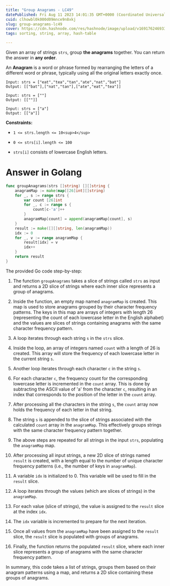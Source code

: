 ```yaml
---
title: "Group Anagrams - LC49"
datePublished: Fri Aug 11 2023 14:01:35 GMT+0000 (Coordinated Universal Time)
cuid: clhowbl0k000d09mnce9n8xkj
slug: group-anagrams-lc49
cover: https://cdn.hashnode.com/res/hashnode/image/upload/v1691762469331/e6ed6271-744c-4224-a7bc-79e5a131404d.jpeg
tags: sorting, string, array, hash-table

---
```


Given an array of strings `strs`, group **the anagrams** together. You can return the answer in **any order**.

An **Anagram** is a word or phrase formed by rearranging the letters of a different word or phrase, typically using all the original letters exactly once.

```plaintext
Input: strs = ["eat","tea","tan","ate","nat","bat"]
Output: [["bat"],["nat","tan"],["ate","eat","tea"]]
```

```plaintext
Input: strs = [""]
Output: [[""]]
```

```plaintext
Input: strs = ["a"]
Output: [["a"]]
```

**Constraints:**

* `1 <= strs.length <= 10<sup>4</sup>`
    
* `0 <= strs[i].length <= 100`
    
* `strs[i]` consists of lowercase English letters.
    

# Answer in Golang

```go
func groupAnagrams(strs []string) [][]string {
	anagramMap := make(map[[26]int][]string)
	for _, s := range strs {
		var count [26]int
		for _, c := range s {
			count[c-'a']++
		}
		anagramMap[count] = append(anagramMap[count], s)
	}
	result := make([][]string, len(anagramMap))
	idx := 0
	for _, v := range anagramMap {
		result[idx] = v
		idx++
	}
	return result
}
```

The provided Go code step-by-step:

1. The function `groupAnagrams` takes a slice of strings called `strs` as input and returns a 2D slice of strings where each inner slice represents a group of anagrams.
    
2. Inside the function, an empty map named `anagramMap` is created. This map is used to store anagrams grouped by their character frequency patterns. The keys in this map are arrays of integers with length 26 (representing the count of each lowercase letter in the English alphabet) and the values are slices of strings containing anagrams with the same character frequency pattern.
    
3. A loop iterates through each string `s` in the `strs` slice.
    
4. Inside the loop, an array of integers named `count` with a length of 26 is created. This array will store the frequency of each lowercase letter in the current string `s`.
    
5. Another loop iterates through each character `c` in the string `s`.
    
6. For each character `c`, the frequency count for the corresponding lowercase letter is incremented in the `count` array. This is done by subtracting the ASCII value of 'a' from the character `c`, resulting in an index that corresponds to the position of the letter in the `count` array.
    
7. After processing all the characters in the string `s`, the `count` array now holds the frequency of each letter in that string.
    
8. The string `s` is appended to the slice of strings associated with the calculated `count` array in the `anagramMap`. This effectively groups strings with the same character frequency pattern together.
    
9. The above steps are repeated for all strings in the input `strs`, populating the `anagramMap` map.
    
10. After processing all input strings, a new 2D slice of strings named `result` is created, with a length equal to the number of unique character frequency patterns (i.e., the number of keys in `anagramMap`).
    
11. A variable `idx` is initialized to 0. This variable will be used to fill in the `result` slice.
    
12. A loop iterates through the values (which are slices of strings) in the `anagramMap`.
    
13. For each value (slice of strings), the value is assigned to the `result` slice at the index `idx`.
    
14. The `idx` variable is incremented to prepare for the next iteration.
    
15. Once all values from the `anagramMap` have been assigned to the `result` slice, the `result` slice is populated with groups of anagrams.
    
16. Finally, the function returns the populated `result` slice, where each inner slice represents a group of anagrams with the same character frequency pattern.
    

In summary, this code takes a list of strings, groups them based on their anagram patterns using a map, and returns a 2D slice containing these groups of anagrams.
